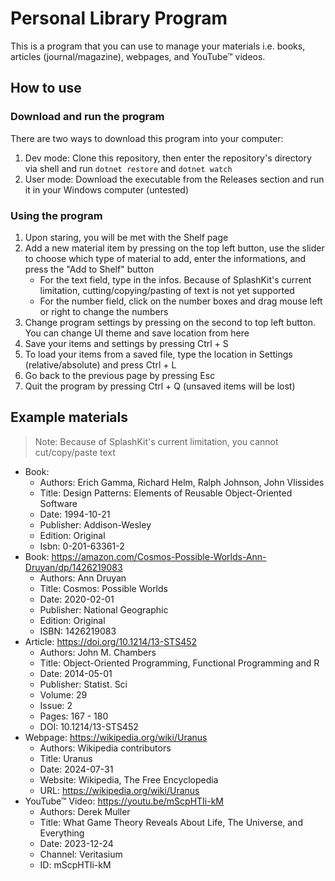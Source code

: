 # Personal Library Program

This is a program that you can use to manage your materials i.e. books, articles (journal/magazine), webpages, and YouTube™ videos.

## How to use

### Download and run the program

There are two ways to download this program into your computer:

1. Dev mode: Clone this repository, then enter the repository's directory via shell and run `dotnet restore` and `dotnet watch`
2. User mode: Download the executable from the Releases section and run it in your Windows computer (untested)

### Using the program

1. Upon staring, you will be met with the Shelf page
2. Add a new material item by pressing on the top left button, use the slider to choose which type of material to add, enter the informations, and press the "Add to Shelf" button
	- For the text field, type in the infos. Because of SplashKit's current limitation, cutting/copying/pasting of text is not yet supported
	- For the number field, click on the number boxes and drag mouse left or right to change the numbers
3. Change program settings by pressing on the second to top left button. You can change UI theme and save location from here
4. Save your items and settings by pressing Ctrl + S
5. To load your items from a saved file, type the location in Settings (relative/absolute) and press Ctrl + L
6. Go back to the previous page by pressing Esc
7. Quit the program by pressing Ctrl + Q (unsaved items will be lost)

## Example materials

> Note: Because of SplashKit's current limitation, you cannot cut/copy/paste text

- Book:
	- Authors: Erich Gamma, Richard Helm, Ralph Johnson, John Vlissides
	- Title: Design Patterns: Elements of Reusable Object-Oriented Software
	- Date: 1994-10-21
	- Publisher: Addison-Wesley
	- Edition: Original
	- Isbn: 0-201-63361-2
- Book: https://amazon.com/Cosmos-Possible-Worlds-Ann-Druyan/dp/1426219083
	- Authors: Ann Druyan
	- Title: Cosmos: Possible Worlds
	- Date: 2020-02-01
	- Publisher: National Geographic
	- Edition: Original
	- ISBN: 1426219083
- Article: https://doi.org/10.1214/13-STS452
	- Authors: John M. Chambers
	- Title: Object-Oriented Programming, Functional Programming and R
	- Date: 2014-05-01
	- Publisher: Statist. Sci
	- Volume: 29
	- Issue: 2
	- Pages: 167 - 180
	- DOI: 10.1214/13-STS452
- Webpage: https://wikipedia.org/wiki/Uranus
	- Authors: Wikipedia contributors
	- Title: Uranus
	- Date: 2024-07-31
	- Website: Wikipedia, The Free Encyclopedia
	- URL: https://wikipedia.org/wiki/Uranus
- YouTube™ Video: https://youtu.be/mScpHTIi-kM
	- Authors: Derek Muller
	- Title: What Game Theory Reveals About Life, The Universe, and Everything
	- Date: 2023-12-24
	- Channel: Veritasium
	- ID: mScpHTIi-kM

